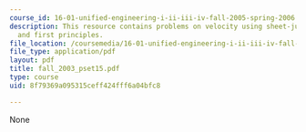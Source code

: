 ```yaml
---
course_id: 16-01-unified-engineering-i-ii-iii-iv-fall-2005-spring-2006
description: This resource contains problems on velocity using sheet-jump relations
  and first principles.
file_location: /coursemedia/16-01-unified-engineering-i-ii-iii-iv-fall-2005-spring-2006/8f79369a095315ceff424fff6a04bfc8_fall_2003_pset15.pdf
file_type: application/pdf
layout: pdf
title: fall_2003_pset15.pdf
type: course
uid: 8f79369a095315ceff424fff6a04bfc8

---
```

None